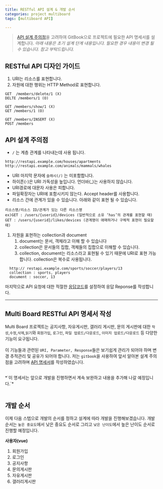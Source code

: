 ```yaml
---
title: RESTful API 설계 & 개발 순서
categories: project multiboard
tags: [multiboard API]

---
```


> [API 설계 주의점](https://www.couchcoding.kr/blogs/couchcoding/%EA%B0%9C%EB%B0%9C%20%EC%B4%88%EB%B3%B4%EB%A5%BC%20%EC%9C%84%ED%95%9C%20RESTful%20API%20%EC%84%A4%EA%B3%84%20%EA%B0%80%EC%9D%B4%EB%93%9C)을 고려하여 GitBook으로 프로젝트에 필요한 API 명세서를 설계합니다.
>  *아래 내용은 초기 설계 단계 내용입니다. 필요한 경우 내용이 변경 될 수 있습니다. 참고 부탁드립니다.*





## RESTful API 디자인 가이드
1. URI는 리소스를 표현합니다.
2. 자원에 대한 행위는 HTTP Method로 표현합니다.

```http
GET  /members/delete/1 (X)
DELTE /members/1 (O)

GET /members/show/1 (X)
GET /members/1 (O)

GET /members/INSERT (X)
POST /members
```

## API 설계 주의점
- `/` 는 계층 관계를 나타내는데 사용 됩니다.

```http
http://restapi.example.com/houses/apartments
http://restapi.example.com/animals/mammals/whales
```
- URI 마지막 문자에 `슬래시(/)` 는 미포함합니다.
- 하이픈(-)은 URI 가독성을 높입니다. 언더바(_)는 사용하지 않습니다.
- URI경로에 대문자 사용은 피합니다.
- 파일확장자는 URI에 포함시키지 않는다. Accept header를 사용합니다.
- 리소스 간에 관계가 있을 수 있습니다. 아래와 같이 표현 될 수 있습니다.
```http
리소스명/리소스 ID/관계가 있는 다른 리소스명
ex)GET : /users/{userid}/devices (일반적으로 소유 ‘has’의 관계를 표현할 때)
GET : /users/{userid}/likes/devices (관계명이 애매하거나 구체적 표현이 필요할 때)
```
1. 자원을 표현하는 collection과 document
   1. document는 문서, 객체라고 이해 할 수 있습니다
   2. collection은 문서들의 집합, 객체들의 집합으로 이해할 수 있습니다.
   3. collection, document는 리소스라고 표현될 수 있기 때문에 URI로 표현 가능합니다. collection은 복수로 사용됩니다.
```http
  http:// restapi.example.com/sports/soccer/players/13
  collection : sports, players
  document : soccer, 13
```

마지막으로 API 요청에 대한 적절한 [응답코드](https://hongong.hanbit.co.kr/http-%EC%83%81%ED%83%9C-%EC%BD%94%EB%93%9C-%ED%91%9C-1xx-5xx-%EC%A0%84%EC%B2%B4-%EC%9A%94%EC%95%BD-%EC%A0%95%EB%A6%AC/)를 설정하여 응답 Reponse를 작성합니다.

---
## Multi Board RESTful API 명세서 작성
Multi Board 프로젝트는 공지사항, 자유게시판, 갤러리 게시판, 문의 게시판에 대한 `작성`,`수정`,`삭제`,`읽기`와
`회원가입`, `로그인`, `파일 업로드/다운로드`, `이미지 업로드/다운로드` 등 다양한 기능이 요구됩니다.
<br/>
<br/>
이 기능들과 관련된 `URI, Parameter, Response`들은 보기쉽게 관리가 되어야 하며 변경 추적관리 및 공유가 되어야 합니다. 
저는 `gitbook`을 사용하여 앞서 알아본 설계 주의점을 고려하며 [API 명세서](https://premsie.gitbook.io/multi-board)를 작성하였습니다.

<br/>
*`이 명세서는 앞으로 개발을 진행하면서 계속 보완하고 내용을 추가해 나갈 예정입니다.`*
<br/>
<br/>

## 개발 순서
이제 다음 스텝으로 개발의 순서를 정하고 설계에 따라 개발을 진행해보겠습니다.
개발 순서는 `높은 중요도`에서 낮은 중요도 순서로 그리고 `낮은 난이도`에서 높은 난이도 순서로 진행할 예정입니다.

**사용자(vue)**
   1. 회원가입
   2. 로그인 
   3. 공지사항 
   4. 문의게시판 
   5. 자유게시판 
   6. 갤러리게시판 



